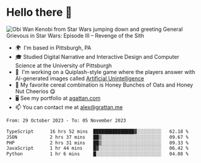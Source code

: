 <!--
**GameDog9988/GameDog9988** is a ✨ _special_ ✨ repository because its `README.md` (this file) appears on your GitHub profile.

Here are some ideas to get you started:

- 🔭 I’m currently working on ...
- 🌱 I’m currently learning ...
- 👯 I’m looking to collaborate on ...
- 🤔 I’m looking for help with ...
- 💬 Ask me about ...
- 📫 How to reach me: ...
- 😄 Pronouns: ...
- ⚡ Fun fact: ...
-->



Hello there 👋
==================================

![Obi Wan Kenobi from Star Wars jumping down and greeting General Grievous in Star Wars: Episode III – Revenge of the Sith](https://github.com/agrattan0820/agrattan0820/assets/51346343/689e56eb-29be-46a5-a079-28ea727b5f7e)


- 🌍  I'm based in Pittsburgh, PA
- 🎓  Studied Digital Narrative and Interactive Design and Computer Science at the University of Pittsburgh
- 👾  I'm working on a Quiplash-style game where the players answer with AI-generated images called [Artificial Unintelligence](https://github.com/agrattan0820/artificial-unintelligence)
- 🥣  My favorite cereal combination is Honey Bunches of Oats and Honey Nut Cheerios 😋
- 🖥️  See my portfolio at [agattan.com](http://agrattan.com/)
- 📫  You can contact me at [alex@grattan.me](mailto:alex@grattan.me)

<!--START_SECTION:waka-->

```txt
From: 29 October 2023 - To: 05 November 2023

TypeScript      16 hrs 52 mins  ███████████████▓░░░░░░░░░   62.18 %
JSON            2 hrs 37 mins   ██▒░░░░░░░░░░░░░░░░░░░░░░   09.67 %
PHP             2 hrs 31 mins   ██▒░░░░░░░░░░░░░░░░░░░░░░   09.33 %
JavaScript      1 hr 44 mins    █▓░░░░░░░░░░░░░░░░░░░░░░░   06.42 %
Python          1 hr 6 mins     █░░░░░░░░░░░░░░░░░░░░░░░░   04.08 %
```

<!--END_SECTION:waka-->
